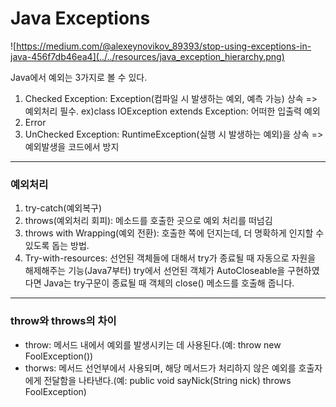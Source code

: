 # Java Exceptions

![https://medium.com/@alexeynovikov_89393/stop-using-exceptions-in-java-456f7db46ea4](../../resources/java_exception_hierarchy.png)

Java에서 예외는 3가지로 볼 수 있다.

1. Checked Exception: Exception(컴파일 시 발생하는 예외, 예측 가능) 상속 => 예외처리 필수. ex)class IOException extends Exception: 어떠한 입출력 예외
2. Error
3. UnChecked Exception: RuntimeException(실행 시 발생하는 예외)을 상속 => 예외발생을 코드에서 방지

---

### 예외처리

1. try-catch(예외복구)
2. throws(예외처리 회피): 메소드를 호출한 곳으로 예외 처리를 떠넘김
3. throws with Wrapping(예외 전환): 호출한 쪽에 던지는데, 더 명확하게 인지할 수 있도록 돕는 방법.
4. Try-with-resources:  선언된 객체들에 대해서 try가 종료될 때 자동으로 자원을 해제해주는 기능(Java7부터)
   try에서 선언된 객체가 AutoCloseable을 구현하였다면 Java는 try구문이 종료될 때 객체의 close() 메소드를 호출해 줍니다.

---

### throw와 throws의 차이

- throw: 메서드 내에서 예외를 발생시키는 데 사용된다.(예: throw new FoolException())
- thorws: 메서드 선언부에서 사용되며, 해당 메서드가 처리하지 않은 예외를 호출자에게 전달함을 나타낸다.(예: public void sayNick(String nick) throws FoolException)



